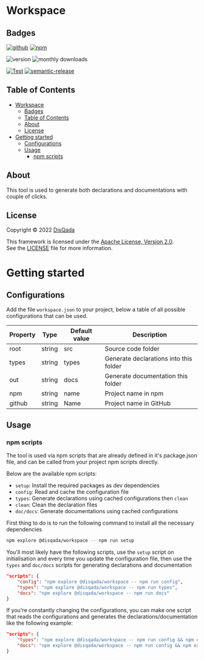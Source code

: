 # Workspace

## Badges

[![github](https://img.shields.io/badge/DisQada/Workspace-000000?logo=github&logoColor=white)](https://www.github.com/DisQada/Workspace)
[![npm](https://img.shields.io/badge/@disqada/workspace-CB3837?logo=npm&logoColor=white)](https://www.npmjs.com/package/@disqada/workspace)

![version](https://img.shields.io/npm/v/@disqada/workspace.svg?label=latest&logo=npm)
![monthly downloads](https://img.shields.io/npm/dm/@disqada/workspace.svg?logo=npm)

[![Test](https://github.com/DisQada/Workspace/actions/workflows/test.yml/badge.svg)](https://github.com/DisQada/Workspace/actions/workflows/test.yml)
[![semantic-release](https://img.shields.io/badge/%20%20%F0%9F%93%A6%F0%9F%9A%80-semantic--release-e10079.svg?logo=semantic-release)](https://github.com/semantic-release/semantic-release)

## Table of Contents

- [Workspace](#workspace)
  - [Badges](#badges)
  - [Table of Contents](#table-of-contents)
  - [About](#about)
  - [License](#license)
- [Getting started](#getting-started)
  - [Configurations](#configurations)
  - [Usage](#usage)
    - [npm scripts](#npm-scripts)

## About

This tool is used to generate both declarations and documentations with couple of clicks.

## License

Copyright &copy; 2022 [DisQada](https://github.com/DisQada)

This framework is licensed under the [Apache License, Version 2.0](https://www.apache.org/licenses/LICENSE-2.0).  
See the [LICENSE](LICENSE.txt) file for more information.

# Getting started

## Configurations

Add the file `workspace.json` to your project, below a table of all possible configurations that can be used.

| Property | Type   | Default value | Description                            |
| -------- | ------ | ------------- | -------------------------------------- |
| root     | string | src           | Source code folder                     |
| types    | string | types         | Generate declarations into this folder |
| out      | string | docs          | Generate documentation this folder     |
| npm      | string | name          | Project name in npm                    |
| github   | string | Name          | Project name in GitHub                 |

## Usage

### npm scripts

The tool is used via npm scripts that are already defined in it's package.json file, and can be called from your project npm scripts directly.

Below are the available npm scripts:

- `setup`: Install the required packages as dev dependencies
- `config`: Read and cache the configuration file
- `types`: Generate declarations using cached configurations then `clean`
- `clean`: Clean the declaration files
- `doc/docs`: Generate documentations using cached configurations

First thing to do is to run the following command to install all the necessary dependencies

```bash
npm explore @disqada/workspace -- npm run setup
```

You'll most likely have the following scripts, use the `setup` script on initialisation and every time you update the configuration file, then use the `types` and `doc/docs` scripts for generating declarations and documentation

```json
"scripts": {
    "config": "npm explore @disqada/workspace -- npm run config",
    "types": "npm explore @disqada/workspace -- npm run types",
    "docs": "npm explore @disqada/workspace -- npm run docs"
}
```

If you're constantly changing the configurations, you can make one script that reads the configurations and generates the declarations/documentation like the following example:

```json
"scripts": {
    "types": "npm explore @disqada/workspace -- npm run config && npm explore @disqada/workspace -- npm run types",
    "docs": "npm explore @disqada/workspace -- npm run config && npm explore @disqada/workspace -- npm run docs"
}
```
